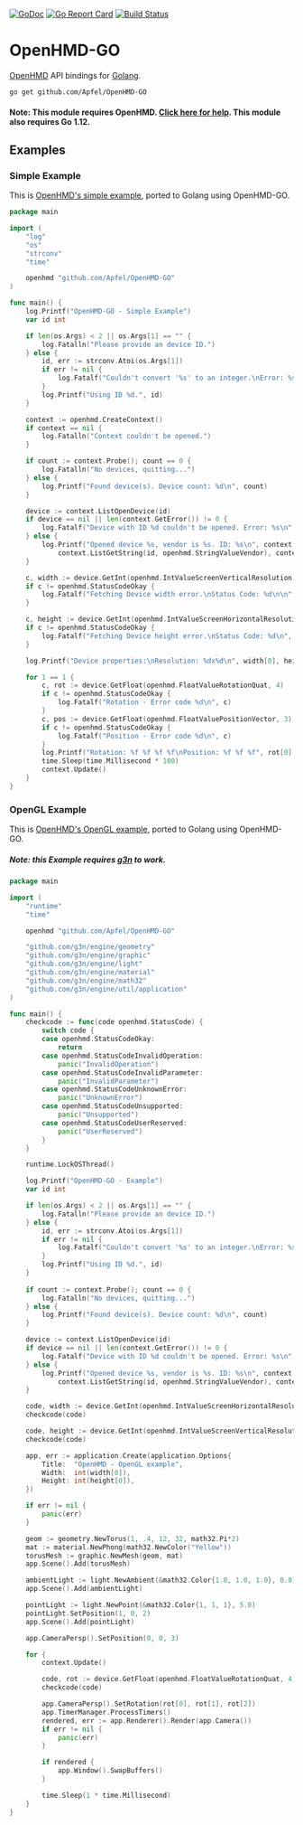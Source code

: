 [![GoDoc](https://godoc.org/github.com/Apfel/OpenHMD-GO?status.svg)](https://godoc.org/github.com/Apfel/OpenHMD-GO)
[![Go Report Card](https://goreportcard.com/badge/github.com/Apfel/OpenHMD-GO)](https://goreportcard.com/report/github.com/Apfel/OpenHMD-GO)
[![Build Status](https://travis-ci.org/Apfel/OpenHMD-GO.svg?branch=master)](https://travis-ci.org/Apfel/OpenHMD-GO)

# OpenHMD-GO
[OpenHMD](http://www.openhmd.net/) API bindings for [Golang](https://golang.org/).

```
go get github.com/Apfel/OpenHMD-GO
```

#### Note: This module requires OpenHMD. [Click here for help](http://www.openhmd.net/index.php/download/). This module also requires Go 1.12.

## Examples
### Simple Example
This is [OpenHMD's simple example](https://github.com/OpenHMD/OpenHMD/tree/master/examples/simple), ported to Golang using OpenHMD-GO.

```go
package main

import (
	"log"
	"os"
	"strconv"
	"time"

	openhmd "github.com/Apfel/OpenHMD-GO"
)

func main() {
	log.Printf("OpenHMD-GO - Simple Example")
	var id int

	if len(os.Args) < 2 || os.Args[1] == "" {
		log.Fatalln("Please provide an device ID.")
	} else {
		id, err := strconv.Atoi(os.Args[1])
		if err != nil {
			log.Fatalf("Couldn't convert '%s' to an integer.\nError: %s\n", os.Args[1], err.Error())
		}
		log.Printf("Using ID %d.", id)
	}

	context := openhmd.CreateContext()
	if context == nil {
		log.Fatalln("Context couldn't be opened.")
	}

	if count := context.Probe(); count == 0 {
		log.Fatalln("No devices, quitting...")
	} else {
		log.Printf("Found device(s). Device count: %d\n", count)
	}

	device := context.ListOpenDevice(id)
	if device == nil || len(context.GetError()) != 0 {
		log.Fatalf("Device with ID %d couldn't be opened. Error: %s\n", id, context.GetError())
	} else {
		log.Printf("Opened device %s, vendor is %s. ID: %s\n", context.ListGetString(id, openhmd.StringValueProduct),
			context.ListGetString(id, openhmd.StringValueVendor), context.ListGetString(id, openhmd.StringValuePath))
	}

	c, width := device.GetInt(openhmd.IntValueScreenVerticalResolution, 1)
	if c != openhmd.StatusCodeOkay {
		log.Fatalf("Fetching Device width error.\nStatus Code: %d\n\n", c)
	}

	c, height := device.GetInt(openhmd.IntValueScreenHorizontalResolution, 1)
	if c != openhmd.StatusCodeOkay {
		log.Fatalf("Fetching Device height error.\nStatus Code: %d\n", c)
	}

	log.Printf("Device properties:\nResolution: %dx%d\n", width[0], height[0]) // I do know that this is rather poorly designed, but whatever

	for 1 == 1 {
		c, rot := device.GetFloat(openhmd.FloatValueRotationQuat, 4)
		if c != openhmd.StatusCodeOkay {
			log.Fatalf("Rotation - Error code %d\n", c)
		}
		c, pos := device.GetFloat(openhmd.FloatValuePositionVector, 3)
		if c != openhmd.StatusCodeOkay {
			log.Fatalf("Position - Error code %d\n", c)
		}
		log.Printf("Rotation: %f %f %f %f\nPosition: %f %f %f", rot[0], rot[1], rot[2], rot[3], pos[0], pos[1], pos[2])
		time.Sleep(time.Millisecond * 100)
		context.Update()
	}
}
```

### OpenGL Example
This is [OpenHMD's OpenGL example](https://github.com/OpenHMD/OpenHMD/tree/master/examples/opengl), ported to Golang using OpenHMD-GO.

##### Note: this Example requires [g3n](http://g3n.rocks/) to work.

```go
package main

import (
	"runtime"
	"time"

	openhmd "github.com/Apfel/OpenHMD-GO"

	"github.com/g3n/engine/geometry"
	"github.com/g3n/engine/graphic"
	"github.com/g3n/engine/light"
	"github.com/g3n/engine/material"
	"github.com/g3n/engine/math32"
	"github.com/g3n/engine/util/application"
)

func main() {
	checkcode := func(code openhmd.StatusCode) {
		switch code {
		case openhmd.StatusCodeOkay:
			return
		case openhmd.StatusCodeInvalidOperation:
			panic("InvalidOperation")
		case openhmd.StatusCodeInvalidParameter:
			panic("InvalidParameter")
		case openhmd.StatusCodeUnknownError:
			panic("UnknownError")
		case openhmd.StatusCodeUnsupported:
			panic("Unsupported")
		case openhmd.StatusCodeUserReserved:
			panic("UserReserved")
		}
	}

	runtime.LockOSThread()

	log.Printf("OpenHMD-GO - Example")
	var id int

	if len(os.Args) < 2 || os.Args[1] == "" {
		log.Fatalln("Please provide an device ID.")
	} else {
		id, err := strconv.Atoi(os.Args[1])
		if err != nil {
			log.Fatalf("Couldn't convert '%s' to an integer.\nError: %s\n", os.Args[1], err.Error())
		}
		log.Printf("Using ID %d.", id)
    }
    
    if count := context.Probe(); count == 0 {
		log.Fatalln("No devices, quitting...")
	} else {
		log.Printf("Found device(s). Device count: %d\n", count)
	}

	device := context.ListOpenDevice(id)
	if device == nil || len(context.GetError()) != 0 {
		log.Fatalf("Device with ID %d couldn't be opened. Error: %s\n", id, context.GetError())
	} else {
		log.Printf("Opened device %s, vendor is %s. ID: %s\n", context.ListGetString(id, openhmd.StringValueProduct),
			context.ListGetString(id, openhmd.StringValueVendor), context.ListGetString(id, openhmd.StringValuePath))
	}

	code, width := device.GetInt(openhmd.IntValueScreenHorizontalResolution, 1)
	checkcode(code)

	code, height := device.GetInt(openhmd.IntValueScreenVerticalResolution, 1)
	checkcode(code)

	app, err := application.Create(application.Options{
		Title:  "OpenHMD - OpenGL example",
		Width:  int(width[0]),
		Height: int(height[0]),
	})

	if err != nil {
		panic(err)
	}

	geom := geometry.NewTorus(1, .4, 12, 32, math32.Pi*2)
	mat := material.NewPhong(math32.NewColor("Yellow"))
	torusMesh := graphic.NewMesh(geom, mat)
	app.Scene().Add(torusMesh)

	ambientLight := light.NewAmbient(&math32.Color{1.0, 1.0, 1.0}, 0.8)
	app.Scene().Add(ambientLight)

	pointLight := light.NewPoint(&math32.Color{1, 1, 1}, 5.0)
	pointLight.SetPosition(1, 0, 2)
	app.Scene().Add(pointLight)

	app.CameraPersp().SetPosition(0, 0, 3)

	for {
		context.Update()

		code, rot := device.GetFloat(openhmd.FloatValueRotationQuat, 4)
		checkcode(code)

		app.CameraPersp().SetRotation(rot[0], rot[1], rot[2])
		app.TimerManager.ProcessTimers()
		rendered, err := app.Renderer().Render(app.Camera())
		if err != nil {
			panic(err)
		}

		if rendered {
			app.Window().SwapBuffers()
		}

		time.Sleep(1 * time.Millisecond)
	}
}
```